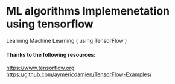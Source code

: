 # ML algorithms Implemenetation using tensorflow
Learning Machine Learning ( using TensorFlow )

#### Thanks to the following resources:

https://www.tensorflow.org<br>
https://github.com/aymericdamien/TensorFlow-Examples/
